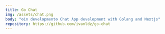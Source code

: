 ```yaml
---
title: Go Chat
img: /assets/chat.png
body: "⚙️in development⚙️ Chat App development with Golang and Nextjs"
repository: https://github.com/ivanldz/go-chat
---
```

